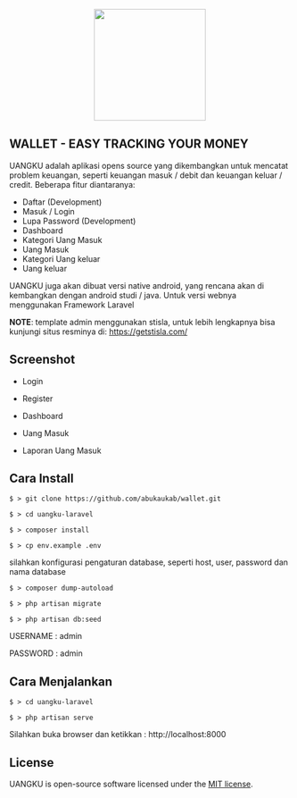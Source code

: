 <p align="center"><img src="https://i.imgur.com/2v6AyjS.png" width="200"></p>

## WALLET - EASY TRACKING YOUR MONEY

UANGKU adalah aplikasi opens source yang dikembangkan untuk mencatat problem keuangan, seperti keuangan masuk / debit dan keuangan keluar / credit. Beberapa fitur diantaranya:

-   Daftar (Development)
-   Masuk / Login
-   Lupa Password (Development)
-   Dashboard
-   Kategori Uang Masuk
-   Uang Masuk
-   Kategori Uang keluar
-   Uang keluar

UANGKU juga akan dibuat versi native android, yang rencana akan di kembangkan dengan android studi / java.
Untuk versi webnya menggunakan Framework Laravel

**NOTE**: template admin menggunakan stisla, untuk lebih lengkapnya bisa kunjungi situs resminya di: https://getstisla.com/

## Screenshot

-   Login
    <!-- <img src="https://i.imgur.com/3lfDm0L.png" style="width:100%"> -->

-   Register
    <!-- <img src="https://i.imgur.com/vLeOxNn.png" style="width:100%"> -->

-   Dashboard
    <!-- <img src="https://i.imgur.com/NDK9qua.png" style="width:100%"> -->

-   Uang Masuk
    <!-- <img src="https://i.imgur.com/MAegGDC.png" style="width:100%"> -->

-   Laporan Uang Masuk
    <!-- <img src="https://i.imgur.com/aPv4II6.png" style="width:100%"> -->

## Cara Install

`$ > git clone https://github.com/abukaukab/wallet.git`

`$ > cd uangku-laravel`

`$ > composer install`

`$ > cp env.example .env`

silahkan konfigurasi pengaturan database, seperti host, user, password dan nama database

`$ > composer dump-autoload`

`$ > php artisan migrate`

`$ > php artisan db:seed`

USERNAME : admin

PASSWORD : admin

## Cara Menjalankan

`$ > cd uangku-laravel`

`$ > php artisan serve`

Silahkan buka browser dan ketikkan : http://localhost:8000

## License

UANGKU is open-source software licensed under the [MIT license](https://opensource.org/licenses/MIT).
